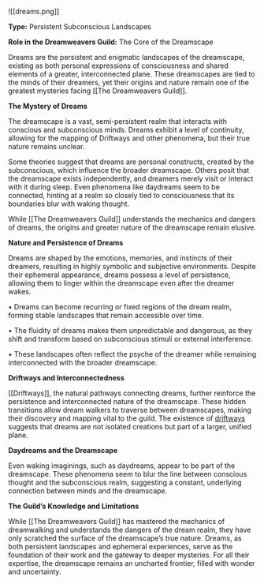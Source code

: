 ![[dreams.png]]

**Type:** Persistent Subconscious Landscapes

**Role in the Dreamweavers Guild:** The Core of the Dreamscape

Dreams are the persistent and enigmatic landscapes of the dreamscape, existing as both personal expressions of consciousness and shared elements of a greater, interconnected plane. These dreamscapes are tied to the minds of their dreamers, yet their origins and nature remain one of the greatest mysteries facing [[The Dreamweavers Guild]].

**The Mystery of Dreams**

The dreamscape is a vast, semi-persistent realm that interacts with conscious and subconscious minds. Dreams exhibit a level of continuity, allowing for the mapping of Driftways and other phenomena, but their true nature remains unclear.

Some theories suggest that dreams are personal constructs, created by the subconscious, which influence the broader dreamscape. Others posit that the dreamscape exists independently, and dreamers merely visit or interact with it during sleep. Even phenomena like daydreams seem to be connected, hinting at a realm so closely tied to consciousness that its boundaries blur with waking thought.

While [[The Dreamweavers Guild]] understands the mechanics and dangers of dreams, the origins and greater nature of the dreamscape remain elusive.

**Nature and Persistence of Dreams**

Dreams are shaped by the emotions, memories, and instincts of their dreamers, resulting in highly symbolic and subjective environments. Despite their ephemeral appearance, dreams possess a level of persistence, allowing them to linger within the dreamscape even after the dreamer wakes.

• Dreams can become recurring or fixed regions of the dream realm, forming stable landscapes that remain accessible over time.

• The fluidity of dreams makes them unpredictable and dangerous, as they shift and transform based on subconscious stimuli or external interference.

• These landscapes often reflect the psyche of the dreamer while remaining interconnected with the broader dreamscape.

**Driftways and Interconnectedness**

[[Driftways]], the natural pathways connecting dreams, further reinforce the persistence and interconnected nature of the dreamscape. These hidden transitions allow dream walkers to traverse between dreamscapes, making their discovery and mapping vital to the guild. The existence of [driftways](Driftways.md) suggests that dreams are not isolated creations but part of a larger, unified plane.

**Daydreams and the Dreamscape**

Even waking imaginings, such as daydreams, appear to be part of the dreamscape. These phenomena seem to blur the line between conscious thought and the subconscious realm, suggesting a constant, underlying connection between minds and the dreamscape.

**The Guild’s Knowledge and Limitations**

While [[The Dreamweavers Guild]] has mastered the mechanics of dreamwalking and understands the dangers of the dream realm, they have only scratched the surface of the dreamscape’s true nature. Dreams, as both persistent landscapes and ephemeral experiences, serve as the foundation of their work and the gateway to deeper mysteries. For all their expertise, the dreamscape remains an uncharted frontier, filled with wonder and uncertainty.